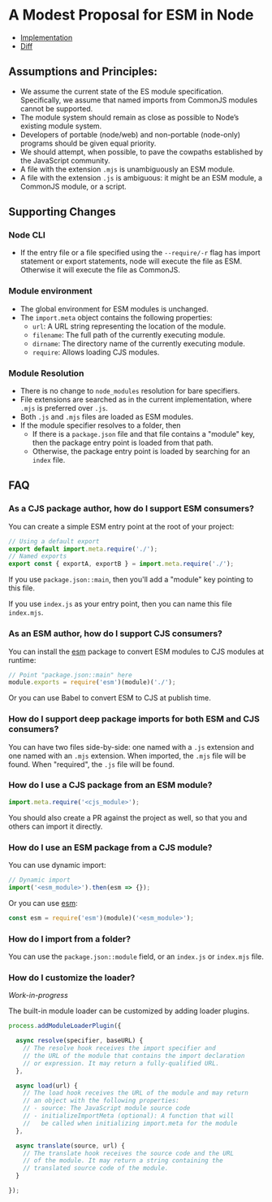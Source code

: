 # A Modest Proposal for ESM in Node

- [Implementation](https://github.com/zenparsing/node/tree/node-esm-proposal)
- [Diff](https://github.com/nodejs/node/compare/master...zenparsing:node-esm-proposal)

## Assumptions and Principles:

-	We assume the current state of the ES module specification. Specifically, we assume that named imports from CommonJS modules cannot be supported.
-	The module system should remain as close as possible to Node’s existing module system.
-	Developers of portable (node/web) and non-portable (node-only) programs should be given equal priority.
-	We should attempt, when possible, to pave the cowpaths established by the JavaScript community.
-	A file with the extension `.mjs` is unambiguously an ESM module.
-	A file with the extension `.js` is ambiguous: it might be an ESM module, a CommonJS module, or a script.

## Supporting Changes

### Node CLI

- If the entry file or a file specified using the `--require/-r` flag has import statement or export statements, node will execute the file as ESM. Otherwise it will execute the file as CommonJS.

### Module environment

- The global environment for ESM modules is unchanged.
- The `import.meta` object contains the following properties:
  - `url`: A URL string representing the location of the module.
  - `filename`: The full path of the currently executing module.
  - `dirname`: The directory name of the currently executing module.
  - `require`: Allows loading CJS modules.

### Module Resolution

- There is no change to `node_modules` resolution for bare specifiers.
- File extensions are searched as in the current implementation, where `.mjs` is preferred over `.js`.
- Both `.js` and `.mjs` files are loaded as ESM modules.
- If the module specifier resolves to a folder, then
  - If there is a `package.json` file and that file contains a "module" key, then the package entry point is loaded from that path.
  - Otherwise, the package entry point is loaded by searching for an `index` file.

## FAQ

### As a CJS package author, how do I support ESM consumers?

You can create a simple ESM entry point at the root of your project:

```js
// Using a default export
export default import.meta.require('./');
// Named exports
export const { exportA, exportB } = import.meta.require('./');
```

If you use `package.json::main`, then you'll add a "module" key pointing to this file.

If you use `index.js` as your entry point, then you can name this file `index.mjs`.

### As an ESM author, how do I support CJS consumers?

You can install the [esm](https://github.com/standard-things/esm) package to convert ESM modules to CJS modules at runtime:

```js
// Point "package.json::main" here
module.exports = require('esm')(module)('./');
```

Or you can use Babel to convert ESM to CJS at publish time.

### How do I support deep package imports for both ESM and CJS consumers?

You can have two files side-by-side: one named with a `.js` extension and one named with an `.mjs` extension. When imported, the `.mjs` file will be found. When "required", the `.js` file will be found.

### How do I use a CJS package from an ESM module?

```js
import.meta.require('<cjs_module>');
```

You should also create a PR against the project as well, so that you and others can import it directly.

### How do I use an ESM package from a CJS module?

You can use dynamic import:

```js
// Dynamic import
import('<esm_module>').then(esm => {});
```

Or you can use [esm](https://github.com/standard-things/esm):

```js
const esm = require('esm')(module)('<esm_module>');
```

### How do I import from a folder?

You can use the `package.json::module` field, or an `index.js` or `index.mjs` file.

### How do I customize the loader?

*Work-in-progress*

The built-in module loader can be customized by adding loader plugins.

```js
process.addModuleLoaderPlugin({

  async resolve(specifier, baseURL) {
    // The resolve hook receives the import specifier and
    // the URL of the module that contains the import declaration
    // or expression. It may return a fully-qualified URL.
  },

  async load(url) {
    // The load hook receives the URL of the module and may return
    // an object with the following properties:
    // - source: The JavaScript module source code
    // - initializeImportMeta (optional): A function that will
    //   be called when initializing import.meta for the module
  },

  async translate(source, url) {
    // The translate hook receives the source code and the URL
    // of the module. It may return a string containing the
    // translated source code of the module.
  }

});
```
